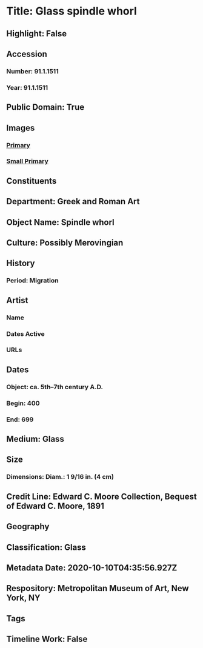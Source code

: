 # Title: Glass spindle whorl
## Highlight: False
## Accession
### Number: 91.1.1511
### Year: 91.1.1511
## Public Domain: True
## Images
### [Primary](https://images.metmuseum.org/CRDImages/gr/original/sf9111511color.jpg)
### [Small Primary](https://images.metmuseum.org/CRDImages/gr/web-large/sf9111511color.jpg)
## Constituents
## Department: Greek and Roman Art
## Object Name: Spindle whorl
## Culture: Possibly Merovingian
## History
### Period: Migration
## Artist
### Name
### Dates Active
### URLs
## Dates
### Object: ca. 5th–7th century A.D.
### Begin: 400
### End: 699
## Medium: Glass
## Size
### Dimensions: Diam.: 1 9/16 in. (4 cm)
## Credit Line: Edward C. Moore Collection, Bequest of Edward C. Moore, 1891
## Geography
## Classification: Glass
## Metadata Date: 2020-10-10T04:35:56.927Z
## Respository: Metropolitan Museum of Art, New York, NY
## Tags
## Timeline Work: False